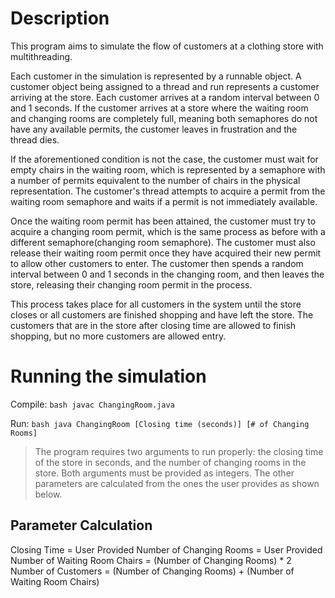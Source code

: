 # Description
This program aims to simulate the flow of customers at a clothing store with multithreading. 

Each customer in the simulation is represented by a runnable object. A customer object being assigned to a thread and run represents
a customer arriving at the store. Each customer arrives at a random interval between 0 and 1 seconds. If the customer arrives at a store
where the waiting room and changing rooms are completely full, meaning both semaphores do not have any available permits, the customer
leaves in frustration and the thread dies.

If the aforementioned condition is not the case, the customer must wait for empty chairs in the waiting room, which is represented by a semaphore 
with a number of permits equivalent to the number of chairs in the physical representation. The customer's thread attempts to acquire a permit from 
the waiting room semaphore and waits if a permit is not immediately available.

Once the waiting room permit has been attained, the customer must try to acquire a changing room permit, which is the same process as before with a different
semaphore(changing room semaphore). The customer must also release their waiting room permit once they have acquired their new permit to allow other customers to enter. 
The customer then spends a random interval between 0 and 1 seconds in the changing room, and then leaves the store, releasing their changing room permit in the process.

This process takes place for all customers in the system until the store closes or all customers are finished shopping and have left the store. The customers that
are in the store after closing time are allowed to finish shopping, but no more customers are allowed entry.

# Running the simulation
Compile:
    ```bash
    javac ChangingRoom.java
    ```

Run:
    ```bash
    java ChangingRoom [Closing time (seconds)] [# of Changing Rooms]
    ```
   
> The program requires two arguments to run properly: the closing time of the store in seconds, and the number of changing rooms in the store. Both
arguments must be provided as integers. The other parameters are calculated from the ones the user provides as shown below.

## Parameter Calculation
Closing Time = User Provided
Number of Changing Rooms = User Provided
Number of Waiting Room Chairs = (Number of Changing Rooms) * 2
Number of Customers = (Number of Changing Rooms) + (Number of Waiting Room Chairs)
